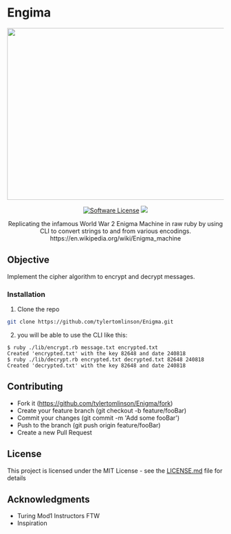 # Engima

<p align="center">
  <img width="600" height="400" src="https://logopond.com/logos/9e3cd4698cef143d26ef429bd3b9ff2b.png">
</p>

<p align="center">
<a href="LICENSE"><img alt="Software License" src="https://img.shields.io/badge/license-MIT-brightgreen.svg?style=flat-square"></a>
  <a href="https://codeclimate.com/github/tylertomlinson/Enigma/maintainability"><img src="https://api.codeclimate.com/v1/badges/8202f4f70c28f421c71d/maintainability" /></a>
</p>

<p align="center">
  Replicating the infamous World War 2 Enigma Machine in raw ruby by using CLI to convert strings to and from various encodings. https://en.wikipedia.org/wiki/Enigma_machine
</p>

## Objective
Implement the cipher algorithm to encrypt and decrypt messages.

### Installation

1. Clone the repo
```sh
git clone https://github.com/tylertomlinson/Enigma.git
```
2. you will be able to use the CLI like this:
```
$ ruby ./lib/encrypt.rb message.txt encrypted.txt
Created 'encrypted.txt' with the key 82648 and date 240818
$ ruby ./lib/decrypt.rb encrypted.txt decrypted.txt 82648 240818
Created 'decrypted.txt' with the key 82648 and date 240818
```

## Contributing
- Fork it (https://github.com/tylertomlinson/Enigma/fork)
- Create your feature branch (git checkout -b feature/fooBar)
- Commit your changes (git commit -m 'Add some fooBar')
- Push to the branch (git push origin feature/fooBar)
- Create a new Pull Request

## License
This project is licensed under the MIT License - see the [LICENSE.md](LICENSE) file for details

## Acknowledgments

* Turing Mod1 Instructors FTW
* Inspiration
